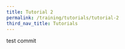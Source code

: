 ```yaml
---
title: Tutorial 2
permalink: /training/tutorials/tutorial-2
third_nav_title: Tutorials
---
```


test commit
